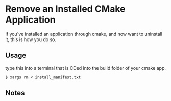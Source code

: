 # Remove an Installed CMake Application

If you've installed an application through cmake, and now want to uninstall it, this is how you do so.

## Usage

type this into a terminal that is CDed into the build folder of your cmake app.

```
$ xargs rm < install_manifest.txt
```

## Notes

